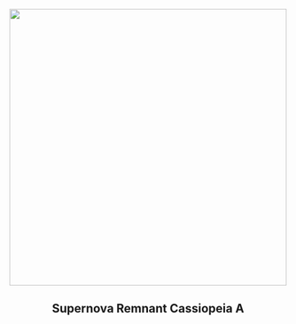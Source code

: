 
<p align="center"><img src="https://apod.nasa.gov/apod/image/2312/CasA_nircam_1024.jpg" width="500" height="500"></p>
<h2 align="center"> Supernova Remnant Cassiopeia A </h2>
